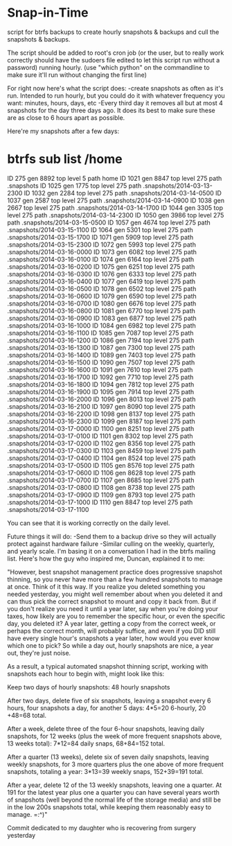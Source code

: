 Snap-in-Time
============

script for btrfs backups to create hourly snapshots & backups and cull the snapshots & backups.

The script should be added to root's cron job (or the user, but to really work correctly should have the sudoers file edited to let this script run without a password) running hourly.
(use "which python" on the commandline to make sure it'll run without changing the first line)

For right now here's what the script does:
-create snapshots as often as it's run. Intended to run hourly, but you could do it with whatever frequency you want: minutes, hours, days, etc
-Every third day it removes all but at most 4 snapshots for the day three days ago. It does its best to make sure these are as close to 6 hours apart as possible.

Here're my snapshots after a few days:
# btrfs sub list /home
ID 275 gen 8892 top level 5 path home
ID 1021 gen 8847 top level 275 path .snapshots
ID 1025 gen 1775 top level 275 path .snapshots/2014-03-13-2300
ID 1032 gen 2284 top level 275 path .snapshots/2014-03-14-0500
ID 1037 gen 2587 top level 275 path .snapshots/2014-03-14-0900
ID 1038 gen 2667 top level 275 path .snapshots/2014-03-14-1700
ID 1044 gen 3305 top level 275 path .snapshots/2014-03-14-2300
ID 1050 gen 3986 top level 275 path .snapshots/2014-03-15-0500
ID 1057 gen 4674 top level 275 path .snapshots/2014-03-15-1100
ID 1064 gen 5301 top level 275 path .snapshots/2014-03-15-1700
ID 1071 gen 5909 top level 275 path .snapshots/2014-03-15-2300
ID 1072 gen 5993 top level 275 path .snapshots/2014-03-16-0000
ID 1073 gen 6082 top level 275 path .snapshots/2014-03-16-0100
ID 1074 gen 6164 top level 275 path .snapshots/2014-03-16-0200
ID 1075 gen 6251 top level 275 path .snapshots/2014-03-16-0300
ID 1076 gen 6333 top level 275 path .snapshots/2014-03-16-0400
ID 1077 gen 6419 top level 275 path .snapshots/2014-03-16-0500
ID 1078 gen 6502 top level 275 path .snapshots/2014-03-16-0600
ID 1079 gen 6590 top level 275 path .snapshots/2014-03-16-0700
ID 1080 gen 6676 top level 275 path .snapshots/2014-03-16-0800
ID 1081 gen 6770 top level 275 path .snapshots/2014-03-16-0900
ID 1083 gen 6877 top level 275 path .snapshots/2014-03-16-1000
ID 1084 gen 6982 top level 275 path .snapshots/2014-03-16-1100
ID 1085 gen 7087 top level 275 path .snapshots/2014-03-16-1200
ID 1086 gen 7194 top level 275 path .snapshots/2014-03-16-1300
ID 1087 gen 7300 top level 275 path .snapshots/2014-03-16-1400
ID 1089 gen 7403 top level 275 path .snapshots/2014-03-16-1500
ID 1090 gen 7507 top level 275 path .snapshots/2014-03-16-1600
ID 1091 gen 7610 top level 275 path .snapshots/2014-03-16-1700
ID 1092 gen 7710 top level 275 path .snapshots/2014-03-16-1800
ID 1094 gen 7812 top level 275 path .snapshots/2014-03-16-1900
ID 1095 gen 7914 top level 275 path .snapshots/2014-03-16-2000
ID 1096 gen 8013 top level 275 path .snapshots/2014-03-16-2100
ID 1097 gen 8090 top level 275 path .snapshots/2014-03-16-2200
ID 1098 gen 8137 top level 275 path .snapshots/2014-03-16-2300
ID 1099 gen 8187 top level 275 path .snapshots/2014-03-17-0000
ID 1100 gen 8251 top level 275 path .snapshots/2014-03-17-0100
ID 1101 gen 8302 top level 275 path .snapshots/2014-03-17-0200
ID 1102 gen 8356 top level 275 path .snapshots/2014-03-17-0300
ID 1103 gen 8459 top level 275 path .snapshots/2014-03-17-0400
ID 1104 gen 8524 top level 275 path .snapshots/2014-03-17-0500
ID 1105 gen 8576 top level 275 path .snapshots/2014-03-17-0600
ID 1106 gen 8628 top level 275 path .snapshots/2014-03-17-0700
ID 1107 gen 8685 top level 275 path .snapshots/2014-03-17-0800
ID 1108 gen 8738 top level 275 path .snapshots/2014-03-17-0900
ID 1109 gen 8793 top level 275 path .snapshots/2014-03-17-1000
ID 1110 gen 8847 top level 275 path .snapshots/2014-03-17-1100

You can see that it is working correctly on the daily level.


Future things it will do:
-Send them to a backup drive so they will actually protect against hardware failure
-Similar culling on the weekly, quarterly, and yearly scale. I'm basing it on a conversation I had in the btrfs mailing list. Here's how the guy who inspired me, Duncan, explained it to me:

"However, best snapshot management practice does progressive snapshot 
thinning, so you never have more than a few hundred snapshots to manage 
at once.  Think of it this way.  If you realize you deleted something you 
needed yesterday, you might well remember about when you deleted it and 
can thus pick the correct snapshot to mount and copy it back from.  But 
if you don't realize you need it until a year later, say when you're 
doing your taxes, how likely are you to remember the specific hour, or 
even the specific day, you deleted it?  A year later, getting a copy from 
the correct week, or perhaps the correct month, will probably suffice, 
and even if you DID still have every single hour's snapshots a year 
later, how would you ever know which one to pick?  So while a day out, 
hourly snapshots are nice, a year out, they're just noise.

As a result, a typical automated snapshot thinning script, working with 
snapshots each hour to begin with, might look like this:

Keep two days of hourly snapshots: 48 hourly snapshots

After two days, delete five of six snapshots, leaving a snapshot every 6 
hours, four snapshots a day, for another 5 days: 4*5=20 6-hourly, 20
+48=68 total.

After a week, delete three of the four 6-hour snapshots, leaving daily 
snapshots, for 12 weeks (plus the week of more frequent snapshots above, 
13 weeks total): 7*12=84 daily snaps, 68+84=152 total.

After a quarter (13 weeks), delete six of seven daily snapshots, leaving 
weekly snapshots, for 3 more quarters plus the one above of more frequent 
snapshots, totaling a year: 3*13=39 weekly snaps, 152+39=191 total.

After a year, delete 12 of the 13 weekly snapshots, leaving one a 
quarter.  At 191 for the latest year plus one a quarter you can have 
several years worth of snapshots (well beyond the normal life of the 
storage media) and still be in the low 200s snapshots total, while 
keeping them reasonably easy to manage. =:^)"

Commit dedicated to my daughter who is recovering from surgery yesterday